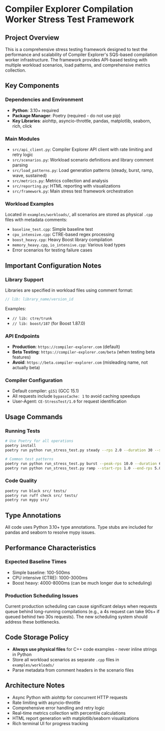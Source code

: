 # Compiler Explorer Compilation Worker Stress Test Framework

## Project Overview
This is a comprehensive stress testing framework designed to test the performance and scalability of Compiler Explorer's SQS-based compilation worker infrastructure. The framework provides API-based testing with multiple workload scenarios, load patterns, and comprehensive metrics collection.

## Key Components

### Dependencies and Environment
- **Python**: 3.10+ required
- **Package Manager**: Poetry (required - do not use pip)
- **Key Libraries**: aiohttp, asyncio-throttle, pandas, matplotlib, seaborn, rich, click

### Main Modules
- `src/api_client.py`: Compiler Explorer API client with rate limiting and retry logic
- `src/scenarios.py`: Workload scenario definitions and library comment parsing
- `src/load_patterns.py`: Load generation patterns (steady, burst, ramp, wave, sustained)
- `src/metrics.py`: Metrics collection and analysis
- `src/reporting.py`: HTML reporting with visualizations
- `src/framework.py`: Main stress test framework orchestration

### Workload Examples
Located in `examples/workloads/`, all scenarios are stored as physical `.cpp` files with metadata comments:
- `baseline_test.cpp`: Simple baseline test
- `cpu_intensive.cpp`: CTRE-based regex processing
- `boost_heavy.cpp`: Heavy Boost library compilation
- `memory_heavy.cpp`, `io_intensive.cpp`: Various load types
- Error scenarios for testing failure cases

## Important Configuration Notes

### Library Support
Libraries are specified in workload files using comment format:
```cpp
// lib: library_name/version_id
```
Examples:
- `// lib: ctre/trunk`
- `// lib: boost/187` (for Boost 1.87.0)

### API Endpoints
- **Production**: `https://compiler-explorer.com` (default)
- **Beta Testing**: `https://compiler-explorer.com/beta` (when testing beta features)
- **Avoid**: `https://beta.compiler-explorer.com` (misleading name, not actually beta)

### Compiler Configuration
- Default compiler: `g151` (GCC 15.1)
- All requests include `bypassCache: 1` to avoid caching speedups
- User-Agent: `CE-StressTest/1.0` for request identification

## Usage Commands

### Running Tests
```bash
# Use Poetry for all operations
poetry install
poetry run python run_stress_test.py steady --rps 2.0 --duration 30 --scenarios boost_heavy,cpu_intensive

# Common test patterns
poetry run python run_stress_test.py burst --peak-rps 10.0 --duration 60
poetry run python run_stress_test.py ramp --start-rps 1.0 --end-rps 5.0 --duration 120
```

### Code Quality
```bash
poetry run black src/ tests/
poetry run ruff check src/ tests/
poetry run mypy src/
```

## Type Annotations
All code uses Python 3.10+ type annotations. Type stubs are included for pandas and seaborn to resolve mypy issues.

## Performance Characteristics

### Expected Baseline Times
- Simple baseline: 100-500ms
- CPU intensive (CTRE): 1000-3000ms  
- Boost heavy: 4000-8000ms (can be much longer due to scheduling)

### Production Scheduling Issues
Current production scheduling can cause significant delays when requests queue behind long-running compilations (e.g., a 4s request can take 90s+ if queued behind two 30s requests). The new scheduling system should address these bottlenecks.

## Code Storage Policy
- **Always use physical files** for C++ code examples - never inline strings in Python
- Store all workload scenarios as separate `.cpp` files in `examples/workloads/`
- Parse metadata from comment headers in the scenario files

## Architecture Notes
- Async Python with aiohttp for concurrent HTTP requests
- Rate limiting with asyncio-throttle
- Comprehensive error handling and retry logic
- Real-time metrics collection with percentile calculations
- HTML report generation with matplotlib/seaborn visualizations
- Rich terminal UI for progress tracking